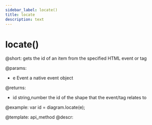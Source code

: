 ```yaml
---
sidebar_label: locate()
title: locate
description: text
---
```


# locate()

@short: gets the id of an item from the specified HTML event or tag
    
@params:

- e		Event			a native event object


@returns:

- id		string,number		the id of the shape that the event/tag relates to

@example:
var id = diagram.locate(e);

@template: api_method
@descr:

